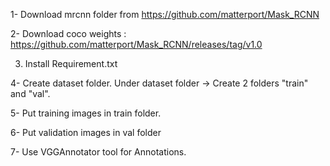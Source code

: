 
1- Download mrcnn folder from https://github.com/matterport/Mask_RCNN

2- Download coco weights : https://github.com/matterport/Mask_RCNN/releases/tag/v1.0

3. Install Requirement.txt

4- Create dataset folder. Under dataset folder -> Create 2 folders "train" and "val".

5- Put training images in train folder.

6- Put validation images in val folder

7- Use VGGAnnotator tool for Annotations.


